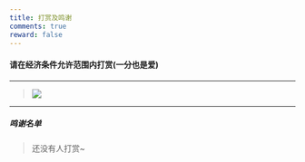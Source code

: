 ```yaml
---
title: 打赏及鸣谢
comments: true
reward: false
---
```


#### **请在经济条件允许范围内打赏(一分也是爱)**

---

<div class="success">

> ![](https://cdn.jsdelivr.net/gh/ShengQiBaoZao/Image/social/allpay.jpg)

</div>

---

##### **鸣谢名单**

<div class="success">

> 还没有人打赏~

</div>
